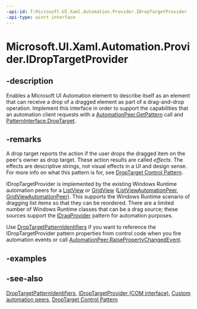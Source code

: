 ```yaml
---
-api-id: T:Microsoft.UI.Xaml.Automation.Provider.IDropTargetProvider
-api-type: winrt interface
---
```


<!-- Interface syntax.
public interface IDropTargetProvider : 
-->

# Microsoft.UI.Xaml.Automation.Provider.IDropTargetProvider

## -description
Enables a Microsoft UI Automation element to describe itself as an element that can receive a drop of a dragged element as part of a drag-and-drop operation. Implement this interface in order to support the capabilities that an automation client requests with a [AutomationPeer.GetPattern](../microsoft.ui.xaml.automation.peers/automationpeer_getpattern_1700082720.md) call and [PatternInterface.DropTarget](../microsoft.ui.xaml.automation.peers/patterninterface.md).

## -remarks
A drop target reports the action if the user drops the dragged item on the peer's owner as drop target. These action results are called *effects*. The effects are descriptive strings, not visual effects in a UI and design sense. For more info on what this pattern is for, see [DropTarget Control Pattern](/windows/desktop/WinAuto/uiauto-implementingdroptarget).

IDropTargetProvider is implemented by the existing Windows Runtime automation peers for a [ListView](../microsoft.ui.xaml.controls/listview.md) or [GridView](../microsoft.ui.xaml.controls/gridview.md) ([ListViewAutomationPeer](../microsoft.ui.xaml.automation.peers/listviewautomationpeer.md), [GridViewAutomationPeer](../microsoft.ui.xaml.automation.peers/gridviewautomationpeer.md)). This supports the Windows Runtime scenario of dragging list items so that they can be reordered. There are a limited number of Windows Runtime classes that can be a drag source; these sources support the [IDragProvider](idragprovider.md) pattern for automation purposes.

Use [DropTargetPatternIdentifiers](../microsoft.ui.xaml.automation/droptargetpatternidentifiers.md) if you want to reference the IDropTargetProvider pattern properties from control code when you fire automation events or call [AutomationPeer.RaisePropertyChangedEvent](../microsoft.ui.xaml.automation.peers/automationpeer_raisepropertychangedevent_482333374.md).

## -examples

## -see-also
[DropTargetPatternIdentifiers](../microsoft.ui.xaml.automation/droptargetpatternidentifiers.md), [IDropTargetProvider (COM interface)](/windows/desktop/api/uiautomationcore/nn-uiautomationcore-idroptargetprovider), [Custom automation peers](/windows/uwp/accessibility/custom-automation-peers), [DropTarget Control Pattern](/windows/desktop/WinAuto/uiauto-implementingdroptarget)
